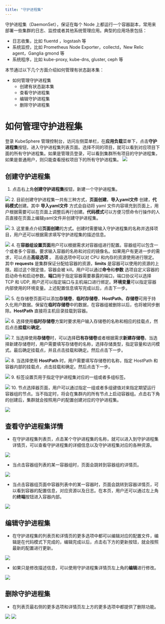 ```yaml
---
title: "守护进程集"
---
```


守护进程集（DaemonSet），保证在每个 Node 上都运行一个容器副本，常用来部署一些集群的日志、监控或者其他系统管理应用。典型的应用场景包括：

- 日志收集，比如 fluentd ，logstash 等
- 系统监控，比如 Prometheus Node Exporter，collectd，New Relic agent，Ganglia gmond 等
- 系统程序，比如 kube-proxy, kube-dns, gluster, ceph 等


本节通过以下几个方面介绍如何管理有状态副本集：

- 如何管理守护进程集
  - 创建有状态副本集
  - 查看守护进程集
  - 编辑守护进程集
  - 删除守护进程集

# 如何管理守护进程集
登录 KubeSphere 管理控制台，访问左侧菜单栏，在**应用负载**菜单下，点击**守护进程集**按钮，进入守护进程集列表页面。选择不同的项目，就可以看到对应项目下面的所有守护进程集。如果是管理员登录，可以看到集群所有项目的守护进程集，如果是普通用户，则只能查看授权项目下的所有守护进程集。
![](/daemonset_list.png)  

## 创建守护进程集      
1. 点击右上角**创建守护进程集**按钮，新建一个守护进程集。 

![](/daemonset_create_1.png)
2. 目前创建守护进程集一共有三种方式，**页面创建**，**导入yaml文件** 创建，**代码模式**创建。其中 **导入yaml文件** 方式会自动将 yaml 文件内容填充到页面上，用户根据需要可以在页面上调整后再行创建。**代码模式**可以方便习惯命令行操作的人员直接在页面上编辑yaml文件并创建守护进程集。

![](/daemonset_create_2.png)
3. 这里重点介绍**页面创建**的方式。创建时需要输入守护进程集的名称并选择项目，用户还可以根据需求填写守护进程集的描述信息。

![](/daemonset_create_3.png)
4. 在**容器组设置页面**用户可以根据需求对容器组进行配置。容器组可以包含一个或者多个容器。要求输入容器的名称和对应的镜像名。如果用户有更进一步的需求，可以点击**高级选项** 。 高级选项中可以对 CPU 和内存的资源使用进行限定。其中 **requests** 是集群保证分配给容器的资源，**limits** 是容器可以使用的资源的上限。超过这个限定值，容器会被 kill。用户可以通过**命令**和**参数** 选项自定义容器的启动命令和启动参数。**端口**用于指定容器需要暴露的端口，端口协议可以选择 TCP 和 UDP, 用户还可以指定端口与主机端口进行绑定。**环境变量**可以指定容器内部使用的环境变量。上述配置信息填写完成以后，点击下一步。

![](/daemonset_create_4.png)
5. 在存储卷页面可以添加**存储卷**，**临时存储卷**，**HostPath**。**存储卷**可用于持久化用户数据。保留在**临时存储卷**中的数据，在容器组被删除以后，也将被同步删除。**HostPath** 直接将主机目录挂载到容器。

![](/daemonset_create_10.png)
6. 选择使用**临时存储卷**方案时要求用户输入存储卷的名称和相应的挂载点，然后点击**挂载**和**确定**。

![](/daemonset_create_5.png)
7. 当选择使用**存储卷**时，可以选择**已有存储卷**或者根据需求**新建存储卷**。当选择新建存储卷时，用户需要填写存储卷的名称，选择存储类型，指定容量和访问模式。最后确定挂载点，并且点击挂载和确定。然后点击下一步。

![](/daemonset_create_6.png)
8. 当选择使用 **HostPath** 时，用户需要填写存储卷的名称，指定 HostPath 和容器内部的挂载点，点击挂载和确定。然后点击下一步。

![](/daemonset_create_7.png)
9. 标签设置页用于指定守护进程集对应的一组或者多组标签。

![](/daemonset_create_8.png)
10. 节点选择器页面，用户可以通过指定一组或者多组键值对来指定期望运行容器组的节点。当不指定时，将会在集群内的所有节点上启动容器组。点击右下角的创建后，集群就会按照用户的配置创建对应的守护进程集。

![](/daemonset_create_9.png)
 

## 查看守护进程集详情  
* 在守护进程集列表页，点击某个守护进程集的名称，就可以进入到守护进程集详情页，可以查看守护进程集的详细信息以及守护进程集对应的各种资源。

![](/daemonset_read_1.png)

* 当点击容器组列表的某一容器组时，页面会跳转到容器组的详情页。

![](/daemonset_read_2.png)
* 当点击容器组页面中容器列表中的某一容器时，页面会跳转到容器详情页，可以看到容器的配置信息，对应资源以及日志。在本页，用户还可以通过左上角的**终端**按钮进入容器内部。

![](/daemonset_read_3.png)


## 编辑守护进程集
*  在守护进程集的列表页和详情页的更多选项中都可以编辑对应的配置文件，编辑是在代码模式下完成的，编辑完成以后，点击右下方的更新按钮，就会按照最新的配置进行更新。

![](/daemonset_update_1.png)
*  如果只是修改描述信息，可以使用守护进程集详情页左上角的**编辑**进行修改。

![](/daemonset_update_2.png)

## 删除守护进程集
*  在列表页最右侧的更多选项和详情页左上方的更多选项中都提供了删除功能。

![](/daemonset_delete_1.png)
![](/daemonset_delete_2.png)
